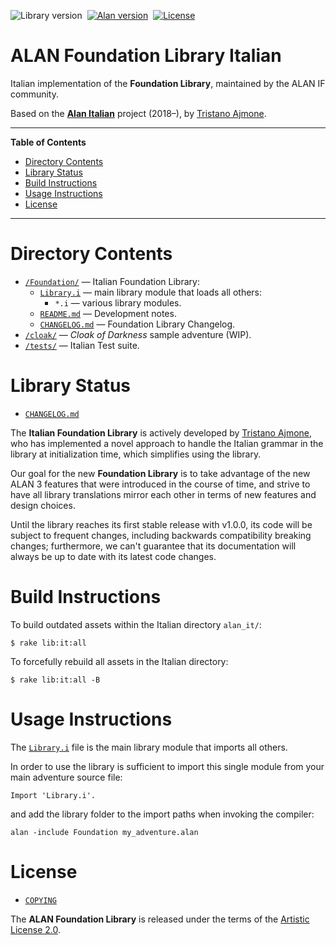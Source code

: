 ![Library version][lib badge]&nbsp;
[![Alan version][alan badge]][alan link]&nbsp;
[![License][license badge]][COPYING]

# ALAN Foundation Library Italian

Italian implementation of the __Foundation Library__, maintained by the ALAN IF community.

Based on the __[Alan Italian]__ project (2018–), by [Tristano Ajmone].


-----

**Table of Contents**

<!-- MarkdownTOC autolink="true" bracket="round" autoanchor="false" lowercase="only_ascii" uri_encoding="true" levels="1,2,3" -->

- [Directory Contents](#directory-contents)
- [Library Status](#library-status)
- [Build Instructions](#build-instructions)
- [Usage Instructions](#usage-instructions)
- [License](#license)

<!-- /MarkdownTOC -->

-----

# Directory Contents

- [`/Foundation/`][Foundation/] — Italian Foundation Library:
    + [`Library.i`][Library.i] — main library module that loads all others:
        * `*.i` — various library modules.
    + [`README.md`][README.md] — Development notes.
    + [`CHANGELOG.md`][CHANGELOG.md] — Foundation Library Changelog.
- [`/cloak/`][cloak] — _Cloak of Darkness_ sample adventure (WIP).
- [`/tests/`][tests] — Italian Test suite.

# Library Status

- [`CHANGELOG.md`][CHANGELOG.md]

The __Italian Foundation Library__ is actively developed by [Tristano Ajmone], who has implemented a novel approach to handle the Italian grammar in the library at initialization time, which simplifies using the library.

Our goal for the new __Foundation Library__ is to take advantage of the new ALAN&nbsp;3 features that were introduced in the course of time, and strive to have all library translations mirror each other in terms of new features and design choices.

Until the library reaches its first stable release with v1.0.0, its code will be subject to frequent changes, including backwards compatibility breaking changes; furthermore, we can't guarantee that its documentation will always be up to date with its latest code changes.


# Build Instructions

To build outdated assets within the Italian directory `alan_it/`:

    $ rake lib:it:all

To forcefully rebuild all assets in the Italian directory:

    $ rake lib:it:all -B


# Usage Instructions

The [`Library.i`][Library.i] file is the main library module that imports all others.

In order to use the library is sufficient to import this single module from your main adventure source file:

```alan
Import 'Library.i'.
```

and add the library folder to the import paths when invoking the compiler:

```batch
alan -include Foundation my_adventure.alan
```

# License

- [`COPYING`][COPYING]

The __ALAN Foundation Library__ is released under the terms of the [Artistic License 2.0].


<!-----------------------------------------------------------------------------
                               REFERENCE LINKS
------------------------------------------------------------------------------>

[Artistic License 2.0]: https://opensource.org/licenses/Artistic-2.0  "View the Artistic License 2.0 at Open Source Initiative"

<!-- ALAN Libs -->

[Alan Italian]: https://github.com/tajmone/Alan3-Italian "Visit the ALAN Italian repository on GitHub"

[English Foundation Library]: ../alan_en/Foundation/ "Navigate to the English Alan Library folder"
[Spanish Foundation Library]: ../alan_es/Foundation/ "Navigate to the Spanish Alan Library folder"

<!-- badges -->

[lib badge]: https://img.shields.io/badge/Foundation_Lib_IT-0.1.1-yellow "ALAN Foundation Library version"
[alan badge]: https://img.shields.io/badge/ALAN-3.0beta8-yellow
[alan link]: https://www.alanif.se/download-alan-v3/development-kits/development-kits-3-0beta8 "Tested with Alan SDK 3.0beta8"
[license badge]: https://img.shields.io/badge/license-Artistic_License_2.0-blue

<!-- project files and folders -->


[cloak]: ./cloak/ "Navigate to 'Cloak of Darkness' folder"
[Foundation/]: ./Foundation/ "Navigate to Italian Alan IF library folder"
[tests]: ./tests/ "Navigate to tests folder"

[README.md]: ./Foundation/README.md "Read README document"
[CHANGELOG.md]: ./Foundation/CHANGELOG.md "Read CHANGELOG document"
[COPYING]: ./Foundation/COPYING "View Artistic License 2.0"
[Library.i]: ./Foundation/Library.i "View source file of main library module"

<!-- people and organizations -->

[Tristano Ajmone]: https://github.com/tajmone "View Tristano Ajmone's GitHub profile"

<!-- EOF -->
